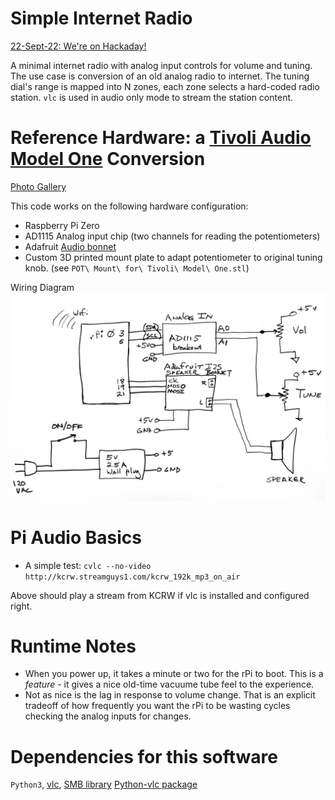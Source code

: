 # Simple Internet Radio

[22-Sept-22: We're on Hackaday!](https://hackaday.com/2022/09/22/simple-internet-radio-transplant/)

A minimal internet radio with analog input controls for volume and tuning.  The use case is conversion 
of an old analog radio to internet.   The tuning dial's range is mapped into N zones, each zone selects 
a hard-coded radio station.  `vlc` is used in audio only mode to stream the station content.

# Reference Hardware: a [Tivoli Audio Model One](https://www.radiomuseum.org/r/tivoli_pal_henry_kloss.html) Conversion  
[Photo Gallery](https://github.com/blake5634/Simple-Internet-Radio/blob/master/PhotoGallery.md)

This code works on the following hardware configuration:

  *  Raspberry Pi Zero
  *  AD1115 Analog input chip (two channels for reading the potentiometers)
  *  Adafruit  [Audio bonnet](https://www.adafruit.com/product/4037?gclid=CjwKCAiAuqHwBRAQEiwAD-zr3aGi_nHOGs2Ol6eyVBbdYg7v8lCJhvojwowAsHldXNX0K86h9EPlBxoCx0QQAvD_BwE)
  * Custom 3D printed mount plate to adapt potentiometer to original tuning knob. (see 
  `POT\ Mount\ for\ Tivoli\ Model\ One.stl`)


Wiring Diagram
![Schematic Diagram showing reference hardware.](https://github.com/blake5634/Simple-Internet-Radio/blob/master/Graphics/SchematicSimpleIntRadio.png)

# Pi Audio Basics
   * A simple test: `cvlc --no-video http://kcrw.streamguys1.com/kcrw_192k_mp3_on_air`

Above should play a stream from KCRW if vlc is installed and configured right. 

# Runtime Notes
 * When you power up, it takes a minute or two for the rPi to boot.  This is a *feature* - it gives a nice old-time vacuume tube feel to the experience.
 * Not as nice is the lag in response to volume change.   That is an explicit tradeoff of how frequently you want the rPi to be wasting cycles 
 checking the analog inputs for changes. 

# Dependencies for this software
`Python3`, [vlc](https://www.videolan.org/vlc/), 
[SMB library](https://pypi.org/project/smbus-cffi/0.5.1/)
[Python-vlc package](https://stackoverflow.com/questions/46758360/how-to-play-streaming-audio-from-internet-radio-on-python-3-5-3)
